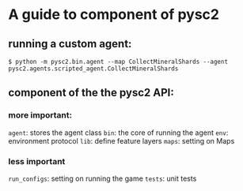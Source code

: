 # A guide to component of pysc2 

## running a custom agent:
`$ python -m pysc2.bin.agent --map CollectMineralShards --agent pysc2.agents.scripted_agent.CollectMineralShards`

## component of the the pysc2 API:
### more important:
`agent`: stores the agent class
`bin`: the core of running the agent
`env`: environment protocol
`lib`: define feature layers
`maps`: setting on Maps

### less important
`run_configs`: setting on running the game
`tests`: unit tests

